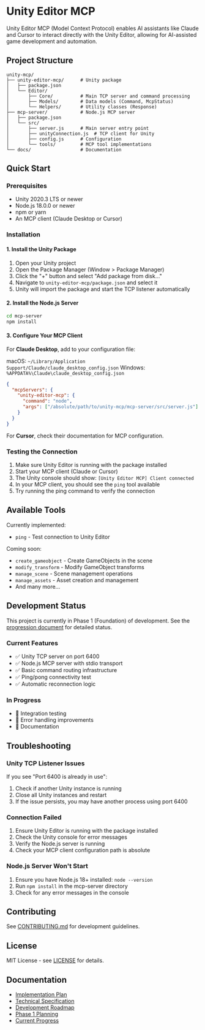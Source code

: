 # Unity Editor MCP

Unity Editor MCP (Model Context Protocol) enables AI assistants like Claude and Cursor to interact directly with the Unity Editor, allowing for AI-assisted game development and automation.

## Project Structure

```
unity-mcp/
├── unity-editor-mcp/      # Unity package
│   ├── package.json
│   └── Editor/
│       ├── Core/          # Main TCP server and command processing
│       ├── Models/        # Data models (Command, McpStatus)
│       └── Helpers/       # Utility classes (Response)
├── mcp-server/            # Node.js MCP server
│   ├── package.json
│   └── src/
│       ├── server.js      # Main server entry point
│       ├── unityConnection.js  # TCP client for Unity
│       ├── config.js      # Configuration
│       └── tools/         # MCP tool implementations
└── docs/                  # Documentation
```

## Quick Start

### Prerequisites

- Unity 2020.3 LTS or newer
- Node.js 18.0.0 or newer
- npm or yarn
- An MCP client (Claude Desktop or Cursor)

### Installation

#### 1. Install the Unity Package

1. Open your Unity project
2. Open the Package Manager (Window > Package Manager)
3. Click the "+" button and select "Add package from disk..."
4. Navigate to `unity-editor-mcp/package.json` and select it
5. Unity will import the package and start the TCP listener automatically

#### 2. Install the Node.js Server

```bash
cd mcp-server
npm install
```

#### 3. Configure Your MCP Client

For **Claude Desktop**, add to your configuration file:

macOS: `~/Library/Application Support/Claude/claude_desktop_config.json`
Windows: `%APPDATA%\Claude\claude_desktop_config.json`

```json
{
  "mcpServers": {
    "unity-editor-mcp": {
      "command": "node",
      "args": ["/absolute/path/to/unity-mcp/mcp-server/src/server.js"]
    }
  }
}
```

For **Cursor**, check their documentation for MCP configuration.

### Testing the Connection

1. Make sure Unity Editor is running with the package installed
2. Start your MCP client (Claude or Cursor)
3. The Unity console should show: `[Unity Editor MCP] Client connected`
4. In your MCP client, you should see the `ping` tool available
5. Try running the ping command to verify the connection

## Available Tools

Currently implemented:
- `ping` - Test connection to Unity Editor

Coming soon:
- `create_gameobject` - Create GameObjects in the scene
- `modify_transform` - Modify GameObject transforms
- `manage_scene` - Scene management operations
- `manage_assets` - Asset creation and management
- And many more...

## Development Status

This project is currently in Phase 1 (Foundation) of development. See the [progression document](docs/progression.md) for detailed status.

### Current Features
- ✅ Unity TCP server on port 6400
- ✅ Node.js MCP server with stdio transport
- ✅ Basic command routing infrastructure
- ✅ Ping/pong connectivity test
- ✅ Automatic reconnection logic

### In Progress
- 🚧 Integration testing
- 🚧 Error handling improvements
- 🚧 Documentation

## Troubleshooting

### Unity TCP Listener Issues

If you see "Port 6400 is already in use":
1. Check if another Unity instance is running
2. Close all Unity instances and restart
3. If the issue persists, you may have another process using port 6400

### Connection Failed

1. Ensure Unity Editor is running with the package installed
2. Check the Unity console for error messages
3. Verify the Node.js server is running
4. Check your MCP client configuration path is absolute

### Node.js Server Won't Start

1. Ensure you have Node.js 18+ installed: `node --version`
2. Run `npm install` in the mcp-server directory
3. Check for any error messages in the console

## Contributing

See [CONTRIBUTING.md](CONTRIBUTING.md) for development guidelines.

## License

MIT License - see [LICENSE](LICENSE) for details.

## Documentation

- [Implementation Plan](docs/implementation-plan.md)
- [Technical Specification](docs/technical-specification.md)
- [Development Roadmap](docs/development-roadmap.md)
- [Phase 1 Planning](docs/phase-1-planning.md)
- [Current Progress](docs/progression.md)